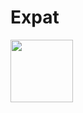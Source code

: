# Expat

<img src="https://user-images.githubusercontent.com/50337341/190494919-4c9919bb-baef-4147-a1e7-ef4eab47e267.png" width="100" height="100">

